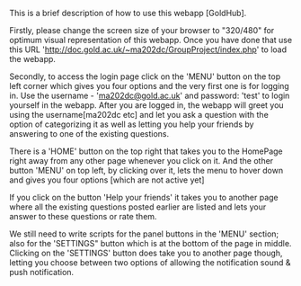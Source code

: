 This is a brief description of how to use this webapp [GoldHub].

Firstly, please change the screen size of your browser to "320/480" for optimum visual representation of this webapp.
Once you have done that use this URL 'http://doc.gold.ac.uk/~ma202dc/GroupProject/index.php' to load the webapp.

Secondly, to access the login page click on the 'MENU' button on the top left corner which gives you four options and the very first one is for logging in. Use the username - 'ma202dc@gold.ac.uk' and password: 'test' to login yourself in the webapp. After you are logged in, the webapp will greet you using the username[ma202dc etc] and let you ask a question with the option of categorizing it as well as letting you help your friends by answering to one of the existing questions.

There is a 'HOME' button on the top right that takes you to the HomePage right away from any other page whenever you click on it.
And the other button 'MENU' on top left, by clicking over it, lets the menu to hover down and gives you four options 
[which are not active yet]

If you click on the button 'Help your friends' it takes you to another page where all the existing questions posted earlier are listed and lets your answer to these questions or rate them.

We still need to write scripts for the panel buttons in the 'MENU' section; also for the 'SETTINGS" button which is at the bottom of the page in middle. Clicking on the 'SETTINGS' button does take you to another page though, letting you choose between two options of allowing the notification sound & push notification.
